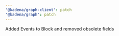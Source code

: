```yaml
---
'@kadena/graph-client': patch
'@kadena/graph': patch
---
```


Added Events to Block and removed obsolete fields
